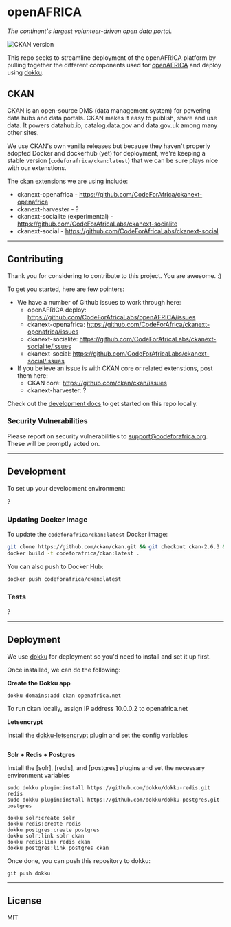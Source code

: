 # openAFRICA
*The continent's largest volunteer-driven open data portal.*

![CKAN version](https://img.shields.io/badge/CKAN-v2.6.3-brightgreen.svg)

This repo seeks to streamline deployment of the openAFRICA platform by pulling together the different components used for [openAFRICA](https://openafrica.net/) and deploy using [dokku](http://dokku.viewdocs.io/dokku/).

## CKAN

CKAN is an open-source DMS (data management system) for powering data hubs and data portals. CKAN makes it easy to publish, share and use data. It powers datahub.io, catalog.data.gov and data.gov.uk among many other sites.

We use CKAN's own vanilla releases but because they haven't properly adopted Docker and dockerhub (yet) for deployment, we're keeping a stable version (`codeforafrica/ckan:latest`) that we can be sure plays nice with our extenstions.

The ckan extensions we are using include:

- ckanext-openafrica - https://github.com/CodeForAfrica/ckanext-openafrica
- ckanext-harvester - ?
- ckanext-socialite (experimental) - https://github.com/CodeForAfricaLabs/ckanext-socialite
- ckanext-social - https://github.com/CodeForAfricaLabs/ckanext-social


---

## Contributing

Thank you for considering to contribute to this project. You are awesome. :)

To get you started, here are few pointers:

- We have a number of Github issues to work through here:
  - openAFRICA deploy: https://github.com/CodeForAfricaLabs/openAFRICA/issues
  - ckanext-openafrica: https://github.com/CodeForAfrica/ckanext-openafrica/issues
  - ckanext-socialite: https://github.com/CodeForAfricaLabs/ckanext-socialite/issues
  - ckanext-social: https://github.com/CodeForAfricaLabs/ckanext-social/issues
- If you believe an issue is with CKAN core or related extenstions, post them here:
  - CKAN core: https://github.com/ckan/ckan/issues
  - ckanext-harvester: ?

Check out the [development docs](#development) to get started on this repo locally.


### Security Vulnerabilities

Please report on security vulnerabilities to support@codeforafrica.org. These will be promptly acted on.

---

## Development

<!-- We should make a docker-compose.yml for this. -->

To set up your development environment:

?


### Updating Docker Image

To update the `codeforafrica/ckan:latest` Docker image:
```sh
git clone https://github.com/ckan/ckan.git && git checkout ckan-2.6.3 && cd ckan
docker build -t codeforafrica/ckan:latest .
```

You can also push to Docker Hub:
```sh
docker push codeforafrica/ckan:latest
```


### Tests

?

---

## Deployment

We use [dokku](http://dokku.viewdocs.io/dokku/) for deployment so you'd need to install and set it up first.

Once installed, we can do the following:

**Create the Dokku app**

```dokku apps:create ckan
dokku domains:add ckan openafrica.net
```

To run ckan locally, assign IP address 10.0.0.2 to openafrica.net

**Letsencrypt**

Install the [dokku-letsencrypt](https://github.com/dokku/dokku-letsencrypt) plugin and set the config variables

```sudo dokku letsencrypt ckan
```

**Solr + Redis + Postgres**

Install the [solr], [redis], and [postgres] plugins and set the necessary environment variables
```sudo dokku plugin:install https://github.com/dokku/dokku-solr.git solr
sudo dokku plugin:install https://github.com/dokku/dokku-redis.git redis
sudo dokku plugin:install https://github.com/dokku/dokku-postgres.git postgres

dokku solr:create solr
dokku redis:create redis
dokku postgres:create postgres
dokku solr:link solr ckan
dokku redis:link redis ckan
dokku postgres:link postgres ckan
```

Once done, you can push this repository to dokku:

```git remote add dokku dokku@openafrica.net:ckan
git push dokku
```

---

## License

MIT

